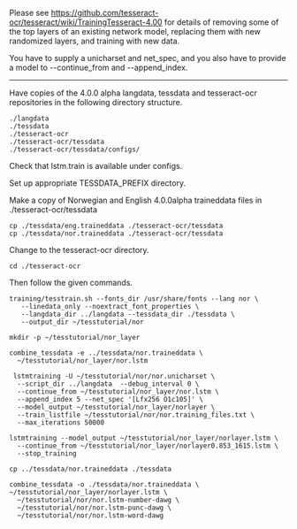 Please see https://github.com/tesseract-ocr/tesseract/wiki/TrainingTesseract-4.00 for details of removing some of the top layers of an existing network model, replacing them with new randomized layers, and training with new data. 

You have to supply a unicharset and net_spec, and you also have to provide a model to --continue_from and --append_index.

---
Have copies of the 4.0.0 alpha langdata, tessdata and tesseract-ocr repositories in the following directory structure.

```
./langdata
./tessdata
./tesseract-ocr
./tesseract-ocr/tessdata
./tesseract-ocr/tessdata/configs/
```
Check that lstm.train is available under configs.

Set up appropriate TESSDATA_PREFIX directory.

Make a copy of Norwegian and English 4.0.0alpha traineddata files in ./tesseract-ocr/tessdata
```
cp ./tessdata/eng.traineddata ./tesseract-ocr/tessdata
cp ./tessdata/nor.traineddata ./tesseract-ocr/tessdata
```

Change to the tesseract-ocr directory.

```
cd ./tesseract-ocr
```
Then follow the given commands.
```
training/tesstrain.sh --fonts_dir /usr/share/fonts --lang nor \
   --linedata_only --noextract_font_properties \
   --langdata_dir ../langdata --tessdata_dir ./tessdata \
   --output_dir ~/tesstutorial/nor
 
mkdir -p ~/tesstutorial/nor_layer 
 
combine_tessdata -e ../tessdata/nor.traineddata \
  ~/tesstutorial/nor_layer/nor.lstm

 lstmtraining -U ~/tesstutorial/nor/nor.unicharset \
  --script_dir ../langdata  --debug_interval 0 \
  --continue_from ~/tesstutorial/nor_layer/nor.lstm \
  --append_index 5 --net_spec '[Lfx256 O1c105]' \
  --model_output ~/tesstutorial/nor_layer/norlayer \
  --train_listfile ~/tesstutorial/nor/nor.training_files.txt \
  --max_iterations 50000 
    
lstmtraining --model_output ~/tesstutorial/nor_layer/norlayer.lstm \
  --continue_from ~/tesstutorial/nor_layer/norlayer0.853_1615.lstm \
  --stop_training

cp ../tessdata/nor.traineddata ./tessdata
  
combine_tessdata -o ./tessdata/nor.traineddata \
~/tesstutorial/nor_layer/norlayer.lstm \
  ~/tesstutorial/nor/nor.lstm-number-dawg \
  ~/tesstutorial/nor/nor.lstm-punc-dawg \
  ~/tesstutorial/nor/nor.lstm-word-dawg    

```